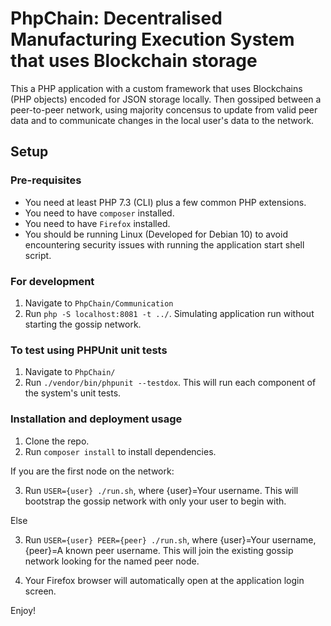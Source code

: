 # PhpChain: Decentralised Manufacturing Execution System that uses Blockchain storage

This a PHP application with a custom framework that uses Blockchains (PHP objects) encoded for JSON storage locally. Then gossiped between a peer-to-peer network, using majority concensus to update from valid peer data and to communicate changes in the local user's data to the network.

## Setup

### Pre-requisites

- You need at least PHP 7.3 (CLI) plus a few common PHP extensions.
- You need to have `composer` installed.
- You need to have `Firefox` installed.
- You should be running Linux (Developed for Debian 10) to avoid encountering security issues with running the application start shell script.

### For development

1. Navigate to `PhpChain/Communication`
2. Run `php -S localhost:8081 -t ../`. Simulating application run without starting the gossip network.

### To test using PHPUnit unit tests

1. Navigate to `PhpChain/`
2. Run `./vendor/bin/phpunit --testdox`. This will run each component of the system's unit tests.

### Installation and deployment usage

1. Clone the repo.
2. Run `composer install` to install dependencies.

If you are the first node on the network:

3. Run `USER={user} ./run.sh`, where {user}=Your username. This will bootstrap the gossip network with only your user to begin with.

Else

3. Run `USER={user} PEER={peer} ./run.sh`, where {user}=Your username, {peer}=A known peer username. This will join the existing gossip network looking for the named peer node.

4. Your Firefox browser will automatically open at the application login screen.

Enjoy!
